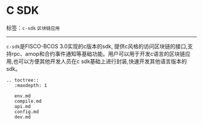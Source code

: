 # C SDK

标签：``c-sdk`` ``区块链应用``

----------

`c-sdk`是FISCO-BCOS 3.0实现的c版本的sdk, 提供c风格的访问区块链的接口,支持rpc、amop和合约事件通知等基础功能。用户可以用于开发c语言的区块链应用,也可以方便其他开发人员在c sdk基础上进行封装,快速开发其他语言版本的sdk。

```eval_rst
.. toctree::
   :maxdepth: 1

   env.md
   compile.md
   api.md
   config.md
   dev.md
```
